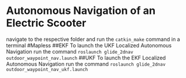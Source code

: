 # Autonomous Navigation of an Electric Scooter
navigate to the respective folder and run the `catkin_make` command in a terminal
#Mapless
##EKF
To launch the UKF Localized Autonomous Navigation run the command `roslaunch glide_2dnav outdoor_waypoint_nav.launch`
##UKF
To launch the EKF Localized Autonomous Navigation run the command `roslaunch glide_2dnav outdoor_waypoint_nav_ukf.launch`
